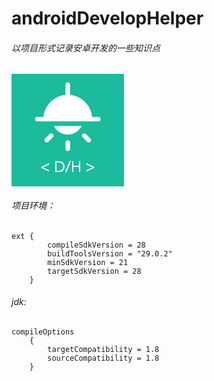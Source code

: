 # androidDevelopHelper
###### 以项目形式记录安卓开发的一些知识点

![Image](data:image/png;base64,iVBORw0KGgoAAAANSUhEUgAAALQAAAC0CAYAAAA9zQYyAAAUKUlEQVR4Xu2d%0AeXRVVZbGv/cyzwkZICRkgEAgkATCGKBQIpOgYiFgldpAsURLtLosLZdtqb3s%0AFrTtbleVbTlUIZY4lDIUJZTMg8UsU0wCJEDCkJABkpAQIPPUa19JDCEvb7o3%0A77xz9/kvK/ees++3f/e8c8+wt6Hvzo9awYUVkEQBAwMtiSf5MRQFGGgGQSoF%0AGGip3MkPw0AzA1IpwEBL5U5+GAaaGZBKAQZaKnfywzDQzIBUCjDQUrmTH4aB%0AZgakUoCBlsqd/DAMNDMglQIMtMbuHOQTiLuDI5VW/nm1EGerr2ncor6rZ6A1%0A9P/z/VPwdHQSPIwuSiv1Lc14Lz8Lb59P17BVfVfNQGvk/4m9+uKL4dPhajDe%0A1kJTawsezdiG/RXFGrWs72oZaI38/07CJMwNH9hl7WtLcvFs9l6NWtZ3tQy0%0ARv7/JHkqpoZEdVn7jvICLMrcoVHL+q6WgdbI/wy0RsKaqZaB1kh3BlojYRlo%0AxwjLQDtGd+6hNdKdgdZIWO6hHSMsA+0Y3bmH1kh3BlojYbmHdoywDLRjdOce%0AWiPdGWiNhOUe2jHCMtCO0Z17aI10Z6A1EpZ7aMcIy0A7RnfuoTXSnYHWSFju%0AoR0jLAPtGN25h9ZIdwZaI2G5h3aMsAy0Y3TnHlpF3QNc3RHq7o1QDy+8Ejca%0Aw/1Du6w943oZluUdRVl9LcoaalDV1KCiFfquioG20f9GgwF9PLyR7BeKib3C%0AMSGoL/p6+ijnBzsfuzLVBB3HonOGxXXVOFBZjP0VJci8UYbL9TVoaeXECra4%0AhoG2QjUDgAhPX8zu3R8P9hmA/t4B8Lx1ANaKarq9tK6lGedrqvD15XPYcOU8%0AiupugtG2XF0G2gKt3AxGpAX3w5KooUgJCGs/xW3BrXZdQr13elUpVhScxO6r%0AhWhsbbGrPj3czEB342UXgwEPhw9SQB7oEwTqoR1RqIfOra7EioJTWF1yFs08%0AHDHpBgbahDRTQvrhxQGjkODbyxEMm2wz+2YF3jp3DDvLLwlllyjGMNCdPBHp%0A6YvXBo3FvaExovioSzu2lF7Ea7mHUVh3U2g7e9o4BrqD4vPC4/Bq3FgEu3v2%0AtB9sau9qQx3+M+8w1pXk2XS/jDcx0AC8XVzx+qBU/KzvIKf08VfFZ/Hq2UOo%0AaW5ySvvVNFr3QPfz8sOfE9OQ5Beipq49XlfWjXI8cWIXLtXqewiia6Dpg+/T%0A4dMQ7uHT4wBq0WBJfTUWZGwHfTjqtegWaFqW/nz4dAS5eUjl+8rGejyWsQ20%0AvK7Hokugh/kFY03KTNDeCxkL7Q2Zn74ZJ29clfHxun0m3QEd6+2Pr0fehxB3%0AL6mdXd5QiwePf4MLNdelfs7OD6croIPdPPH1qPuUPRh6KLQn5MFj3+BqY50e%0AHld5Rt0ATcvYq5KnYfKt9BB68fC3VwuxMHO7bpbLdQP00ugkvBw3Wi8c3/ac%0Ay/OO4v38LF08uy6AHhkQhr+lzIKb8fb0ELrwMIDGlhY8lL4Jx6tKpX9k6YF2%0ANxrxj1EPgGY29FxoxuP+YxvR0CL3FlTpgf5VTDL+bcAoPbPc/uz/de4Y3r2Y%0AKbUWUgNNR6R2j5uDAFe5Fk9sJbKqqR5p361XjnjJWqQG+q3BE/BYxGBZfWfT%0Ac31edBovnj5g073OcJO0QPf28Mb+1HnKTjouPypAO/ImHlqLK5L20tIC/Wb8%0ABCyI5N65q5f508IcvHTmoJTvuZRA00nswxMeln5521YiaVl87IHVoBPmshUp%0AgV4UOQTL48fL5itVn+flMwfxSWGOqnWKUJl0QBtgwPqRszAmsLcI+gprw5Fr%0AVzDn+Ca0Shb1QzqgaRcdDTfUDgAjLJk2GkbDDRp20PBDpiId0Asjh+ANHm5Y%0AxOjvzhzEKsmGHdIBTTvqKKYGF/MKUGwP2oknU5EKaC+jK/aPn4s+kpwR1Bq0%0Ay/XVmHhwHWpb5DktLhXQUV5+ymIK7X3mYl4BCilGiywFtTfMX+wkV0gF9Myw%0AGKxIvMdJpBfDzCUndmFz6UUxjFHBCqmAfqH/SDwbO1wFWfRTxR8uZOB/zh+X%0A5oGlAvpPiWm4LyxWGuf0xIN8U3oBT57Y3RNN9UgbQgNNkfAjPH3Qy82yWHNv%0AJ/wE8T5BPSKcLI2cqa7E89n7LHqcisY6FNVVgzIPiFqEBZo+8N4fOhlJ/iH8%0AkScIPfQRmXW9HEtPfSvsh6SQQHu5uGLr6NmI8wkUxJVsRkcF8qqvYcbRDagV%0AMDikkEBTqAEK08VFXAUo3BiFSBCtCAn0/PCB+H3CJNG0Yns6KPCb7L1YU5Ir%0AnCZCAj0usA/WjZzlsJwmwnlJMIMo58vc45vw3bXLglkmaOQkmt2gIcdPevUV%0ATjA2CNhXUaxEOBVxtkPIHpqgocigrw0ah+mh0dJGCXW2l4Oimm4ry8drZ78T%0ANvutsEB3dDZlZ+XieAUob6LoxSmAFl1Etk8cBRhocXzBlqigAAOtgohchTgK%0AMNDi+IItUUEBBloFEbkKcRRgoMXxBVuiggIMdAcRjQYDXokbA2+jc8TDq2lp%0AxLK8o2hppbU7LqQAA92JgxcHjMK/xiQ7BR3/dzEDb52T57SJGqIz0J1UpFjS%0AW8fMBu3HFrnQwdYZRzaAYj5z+VEBBroLGmj76mfDpwu7OYrCdz2WsR3/FHD7%0ApqNfLgbahAdEHnq8cyED/y3RwVY1XwIG2oSabgYjViZNwT2CRWHaVX4Ji7N2%0ACrnTTU0wba2Lge5GOT9XN3yaPF2YSKaHr13GgoztuNncaKu/pb+PgTbjYn9X%0AdyV4zUQH782mPcgUFOZGU4P0UNrzgAy0BerRod1lg1JBR8NorronC80xry7J%0AxatnDkkVg04rDRloC5U1woA5fQbgjcHj4ePiZuFd9l1W3dyI350+iPWXz6FF%0AssDk9ilj+m4G2kplY7398WrcGOUkjZaFToa8nncEF2qua9mMdHUz0Da6dFKv%0ACDwdnaT62Hp/RTHey8/C3ooiGy3T9226BJryfi+MGIJ+Xn4oqruJT4tykHm9%0A3CYSRgeE4YE+A/BAWKzNWbcoLcTG0gvYcPkcjtmYYD7ZPwQLIoYgwtMXl2pv%0AYFVRDii/t96K7oCeGhIFCurY8ZwinV7+ReYO7LZj5Y1OqlP4BUpWFO8bhDjv%0AAER6+sLX1f02pmiWgl6ivJoqnLlZCUreQ+EA7DlBnRYcib8kTwXZ0Fbo/B8F%0AYdxRXqArpnUFNMH8UdI9tzm+zduFdTcx8eBaNKociJBeHN9bH5E0f6z2QVNa%0AANo/fp7y8nQu9JI8nrVLV1DrBmiC+eOkKd1Ou009/Hdk36xwqh5tiG8v7Bz7%0AU5M207QfrSzqpafWBdDTQqKwwkTP3JGESYfW4VxNlVMB3d87APtS53ZrM/XU%0AS7J2YbsOhh/SAz0jNBofDJsMdzOxPdKrSvHAsX843WwvLfNsHHU/UgLCuoW6%0AoaUZT538FlvL8p3qhbXWWKmBnhkag3eH3QVPMydQrjbUYW76JpytvmatfkJc%0AP8gnEOtSZiHYvfvA8HUtTXjm5B5sKZMnp0pnB0gL9KywGLyTcBdo2bq7UtFY%0Aj3npm3D6ZqUQcNpqxGDfIKxNmYVebh7dVkExnX+dvQebJEoU1PGBpQSaPgDf%0AHzYZ3hbATD0zTZ/JUGi6kHpqc1DXNDdh6clvpfxQlA5oGivvHjsHtETdXaFh%0AxvzvNzt9z9z5GamnXjNiptnhBy2ppx1eDxpby1SkA5pW/w6Nn9/t8amyhlo8%0A8v1Wp5uisxS8BN9e+OuIGQh19zJ5C50TTz24RllVlKlIB3RfDx8cnvCwyfnm%0AK/U1+JfM7TjVA8vCnkYXPBmViNSgcIWZQ5Ul+FPBCdT1QK841C8YnyVPQ28P%0A7y55pfnpsQdWo7i+Wiae5QtjQCtnW8bMBi04dC6X62uUZO09scfB1WDAmpSZ%0AGBvY5zYz6NTJ/PTNaOqBWBq0Z2VV8jT06QLqnJsVuPfIBtVXRh39dkjXQ5Og%0AowN6K0vcIR1+cmlp+/GsnTjRAz0z2bAocgiWx4/v0r8vnzmITwpzesT3iX7B%0A+Chpym1L47QZipbEj1Zd6REberIRKYEmAQnmxZEJCPf0QX7tdXx8KRvXe/D4%0A0p8T0zDLRFbbTaUX8EQPZm+lY2SL+yUg2ssfJXXV+LgwGwS1jEVaoB3trE+S%0Ap4KmD7sqtK9iUeYOR5soZfsMtEZuZaA1EtZMtQy0Rroz0BoJy0A7RlgG2jG6%0Acw+tke4MtEbCcg/tGGEZaMfozj20Rroz0BoJyz20Y4RloB2jO/fQGunOQGsk%0ALPfQjhGWgXaM7txDa6T7OwmTMDd8YJe1ryvJxa+z92rUsr6rZaA18j+F3/1i%0A+PQ7YoDQCexHM7aBQn5xUV8BBlp9TdtrfL5/ihL/ri1KEwWZobh1b59P17BV%0AfVfNQGvsfzqRfXdwpNIKJflx1pPlGsukWvUMtGpSckUiKMBAi+AFtkE1BRho%0A1aTkikRQgIEWwQtsg2oKMNCqSckViaAAAy2CF9gG1RRgoFWTkisSQQEGWgQv%0AsA2qKcBAqyYlVySCAgy0CF5gG1RTgIFWTUquSAQFGGgRvMA2qKYAA62alFyR%0ACAow0CJ4gW1QTQEGWjUpuSIRFGCgu/ACpUqbZ+L4FGWDpXQOFF/ZlkJ1U3hb%0ASk6/qjBHyTTQ1taaktxuqzTAgHnhcahubgJFMOVypwIMdBdUuBgMKEhb3C0v%0AlE2KoPro0imrYk5TkvsPEtOQeb0cM49uQMe2Inat7LZNd6MRFyb/QrnG3LV6%0AhZ2BNgP0ykun2q+gnN2UUzvRPwQUc5lKK1qxsuAU/iPvCCjNg7myNmUmxgeF%0A47mcfVhdfJaBNieYlf9noM0AbaonTA0MxwsDUtpTTmwvK8DirB3dZqKN8w7E%0AntSHlMDrw/Z+jubWVgbaSmDNXa4boOkU9i+jEvHKmUO4WHu9W12sGQa80H8k%0Ano0drtT3v+fT8fsL35us+/VBqUokfToo+0beUeU6a9qydsgR5x2Afx84Fh8W%0AnMDByhJzLEjxf+mBvi8sVjl5neQfojhs2uG/45SZDzprIKM6/5AwSfmwoxAF%0AYw6sBmXa6lwoI9bJSY/B08VFyT5VVPdD9ilr2rIW6GT/EGwePVtpJ+N6Gd7P%0Az5I2g2yb3lICTZD8LHwQno5JRrSXn/KsByqL8d7FLOypKDLbE1kDGVVG4+nv%0AJ/4cni6uWJZ3BB/kn7ijjUWRCVgen6pkb+2YjsKatqwFmoyYHByJpdFJyrid%0ACv06kQ5flZy1aMxvVizBLpAKaMrrTeA8FZWoZFKlD7YtpfnKTzz1UJYWayBr%0Aq7Otl6YXZ376ljua2pM6FzQEWJC5HbvKL7X/35q2bAG6raEU/zA8HZOE6aFR%0AoOk/ShpELx5l46Kk9rIUKYAOdvPEkqhhyvjUx8VN+dhaW5KrgHy+pspqX1kD%0AWVvlT0YNU8arBbU3lAytHQv1jjS7QanlaLjRsXRsq7Glxaytbkajco2t03b0%0AUtEv10N94pThTnVzI2gmZ0XBKVQ01pltX/QLnBroCE9f/ComWRlekKOpp1lV%0AeFrJ1trVONZSZ9gC9IKIIXhz8HhUNtYrMxgdy4eJabg/LBav5x5RPtBMAd1q%0AbtrPQH3rD8VWoNvapmSc9JG8IHKIEtmJXqa/Fp/BuxczUeLE2WWdGuhnopPx%0AUtwoxUfpVaV4JGMrbjQ1WsqtyetsAfqZ6CS8FDcaeTVVuOvQuva6Kd/28Yk/%0AR3NrCxL3fgFaaTQFtDlI7RlymHpYGv9/NeJe0AckleV5R5WPR2ctTg10kl8I%0AlsWnYmRAmKI/DS/+mJ+FNcW5yvjZ1mIL0F+OmIFJvSKUWYQnTuxqb/q52BGg%0AGHdfFp/Bb3P232GSNW2pCbQRBjzcd6Ay/Ij18lfsOnrtCl45e6hHUkfb6htz%0A9zk10G0PR/m0aWouLaSf8pNcWl+j9DKrik6jwYZE8dZARjZQ/Lrd4+YoH1u/%0AzdmHL4vPKqbR35mTHgGN8Wcc+brLJXJr2lIDaBpeLIwcosx80K8HvfY7ywuU%0AmQ8ZUiVLAXQb2IN9grA0Jgk/7T0ARoNBWZFbUXBS2W9hTVpkayBzNRixcdT9%0Ayk92WUMtxh1YjbpbL9GDvfvjvWGTlRmWWUc3dtm5WNOWPUAHunrg8aihWNJv%0AGHxdf/hwXn85T3nxZQogKRXQbcT09fTBU1FJeDQiXvngoTC2nxWdxof5Jyz6%0A4LEUsiA3D6xMmtK+/E1L39vKCtrBXT9ylvK/57L3YrWJnXSWtkWV2gJ0Xw8f%0APBWdiEcjBtukhbmfeNH+LyXQbSIHuLor03mP9xsKP1d3pVea/N3fcM7MVJ45%0AyIb5BWNWWIzS29HcNxVaUv9LYXa7f+N9gpRhSFVTAxJv7dvoyvnm2up4j7VA%0Ax/sEYufYOXb9WokGrDl7pAa67eGpl6ZptV9GJ2J++margL7a8OPcLE0Neru4%0A3haVn6YHf5OzF3uu3r4C+Ub8eGWs+seLmXjz3DGTftAS6BT/UKxImqIMKz4r%0AykGDBfPc5oAR/f+6ANpaJ9D4+5KJ/dC0RZQWI/ZXlmB7WT7WXc67YwmZ7s+9%0AeyE8DEaMObgaxbf2bXRlR1tb9HEWaWY/tJvBiItpvB+6O38y0NbSbuH1tNQc%0A7xvYPuNh4W18mZ0KMNB2Csi3i6UAAy2WP9gaOxVgoO0UkG8XSwEGWix/sDV2%0AKsBA2ykg3y6WAgy0WP5ga+xUgIG2U0C+XSwFGGix/MHW2KkAA22ngHy7WAow%0A0GL5g62xUwEG2k4B+XaxFGCgxfIHW2OnAgy0nQLy7WIpwECL5Q+2xk4FGGg7%0ABeTbxVKAgRbLH2yNnQow0HYKyLeLpQADLZY/2Bo7FWCg7RSQbxdLAQZaLH+w%0ANXYqwEDbKSDfLpYCDLRY/mBr7FTg/wHSvH2hdUvySgAAAABJRU5ErkJggg==)

###### 项目环境：

```
ext {
        compileSdkVersion = 28
        buildToolsVersion = "29.0.2"
        minSdkVersion = 21
        targetSdkVersion = 28
    }
```
###### jdk:

```
compileOptions 
    {
        targetCompatibility = 1.8
        sourceCompatibility = 1.8
    }
```